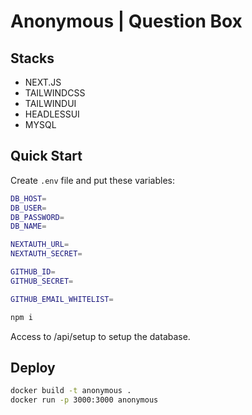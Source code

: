 # Anonymous | Question Box

## Stacks
- NEXT.JS
- TAILWINDCSS
- TAILWINDUI
- HEADLESSUI
- MYSQL

## Quick Start

Create `.env` file and put these variables:
```bash
DB_HOST=
DB_USER=
DB_PASSWORD=
DB_NAME=

NEXTAUTH_URL=
NEXTAUTH_SECRET=

GITHUB_ID=
GITHUB_SECRET=

GITHUB_EMAIL_WHITELIST=
```

```bash
npm i
```

Access to /api/setup to setup the database.


## Deploy

```bash
docker build -t anonymous .
docker run -p 3000:3000 anonymous
```